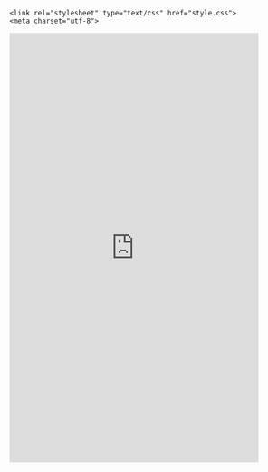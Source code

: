<!DOCTYPE html><html><head>
    
    <link rel="stylesheet" type="text/css" href="style.css">
    <meta charset="utf-8">

  </head>
  <body>
    <iframe width="440" height="757" style="border: 0px;" src="https://studio.code.org/projects/gamelab/mG66c_vBh07zLF66dInaS0aBz0BY184AFaofkjCGtTx/embed?nosource"></iframe>
  

</body></html>
